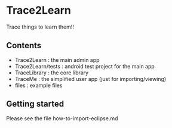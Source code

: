 Trace2Learn
===========

Trace things to learn them!!

Contents
--------
* Trace2Learn : the main admin app
* Trace2Learn/tests : android test project for the main app
* TraceLibrary : the core library
* TraceMe : the simplified user app (just for importing/viewing)
* files : example files

Getting started
---------------
Please see the file how-to-import-eclipse.md
